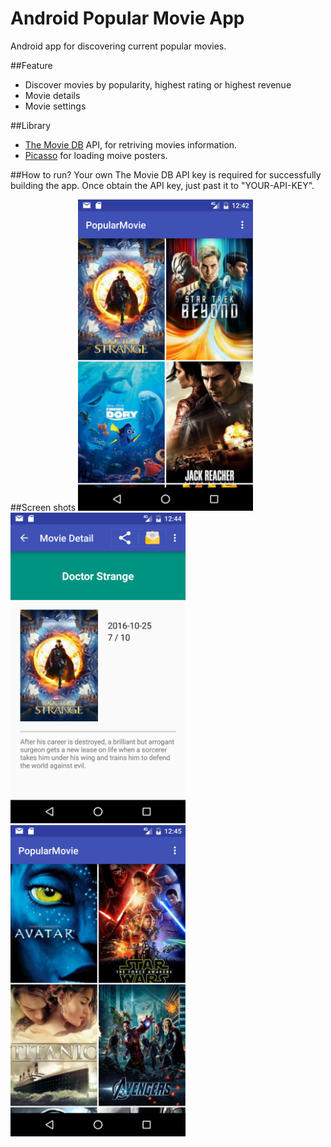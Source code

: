 # Android Popular Movie App
Android app for discovering current popular movies.

##Feature
* Discover movies by popularity, highest rating or highest revenue
* Movie details
* Movie settings

##Library
* [The Movie DB](https://www.themoviedb.org/documentation/api) API, for retriving movies information.
* [Picasso](http://square.github.io/picasso/) for loading moive posters.

##How to run?
Your own The Movie DB API key is required for successfully building the app. Once obtain the API key, just past it to "YOUR-API-KEY".

##Screen shots
<img src="app/src/main/res/drawable/screenshot_popular_movie.png" width="280" />
<img src="app/src/main/res/drawable/screenshot_movie_detail.png" width="280" />
<img src="app/src/main/res/drawable/screenshot_revenue.png" width="280" />


